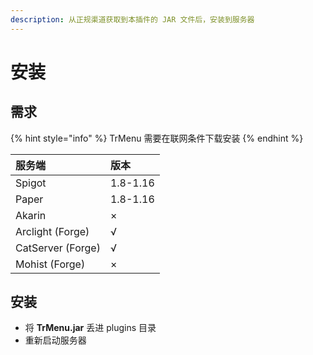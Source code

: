 ```yaml
---
description: 从正规渠道获取到本插件的 JAR 文件后，安装到服务器
---
```


# 安装

## 需求

{% hint style="info" %}
TrMenu 需要在联网条件下载安装
{% endhint %}

| 服务端 | 版本 |
| :--- | :--- |
| Spigot | 1.8-1.16 |
| Paper | 1.8-1.16 |
| Akarin | × |
| Arclight \(Forge\) | √ |
| CatServer \(Forge\) | √ |
| Mohist \(Forge\) | × |

## 安装

* 将 **TrMenu.jar** 丢进 plugins 目录
* 重新启动服务器

